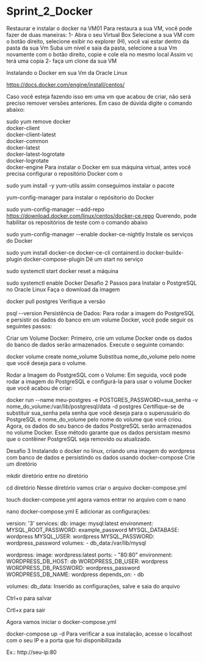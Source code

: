 # Sprint_2_Docker
Restaurar e instalar o docker na VM01
Para restaura a sua VM, você pode fazer de duas maneiras:
1- Abra o seu Virtual Box Selecione a sua VM com o botão direito, selecione exibir no explorer (H), você vai estar dentro da pasta da sua Vm Suba um nível e saia da pasta, selecione a sua Vm novamente com o botão direito, copie e cole ela no mesmo local Assim vc terá uma copia
2- faça um clone da sua VM

Instalando o Docker em sua Vm da Oracle Linux

https://docs.docker.com/engine/install/centos/

Caso você esteja fazendo isso em uma vm que acabou de criar, não será preciso remover versões anteriores. Em caso de dúvida digite o comando abaixo:

sudo yum remove docker \
                  docker-client \
                  docker-client-latest \
                  docker-common \
                  docker-latest \
                  docker-latest-logrotate \
                  docker-logrotate \
                  docker-engine
Para instalar o Docker em sua máquina virtual, antes você precisa configurar o repositório Docker com o

sudo yum install -y yum-utils
assim conseguimos instalar o pacote

yum-config-manager
para instalar o repósitorio do Docker

sudo yum-config-manager --add-repo https://download.docker.com/linux/centos/docker-ce.repo
Querendo, pode habilitar os repositórios de teste com o comando abaixo

sudo yum-config-manager --enable docker-ce-nightly
Instale os serviços do Docker

sudo yum install docker-ce docker-ce-cli containerd.io docker-buildx-plugin docker-compose-plugin
Dê um start no serviço

sudo systemctl start docker
reset a máquina

sudo systemctl enable Docker
Desafio 2
Passos para Instalar o PostgreSQL no Oracle Linux
Faça o download da imagem

docker pull postgres
Verifique a versão

psql --version
Persistência de Dados:
Para rodar a imagem do PostgreSQL e persistir os dados do banco em um volume Docker, você pode seguir os seguintes passos:

Criar um Volume Docker:
Primeiro, crie um volume Docker onde os dados do banco de dados serão armazenados. Execute o seguinte comando:

docker volume create nome_volume
Substitua nome_do_volume pelo nome que você deseja para o volume.

Rodar a Imagem do PostgreSQL com o Volume:
Em seguida, você pode rodar a imagem do PostgreSQL e configurá-la para usar o volume Docker que você acabou de criar:

docker run --name meu-postgres -e POSTGRES_PASSWORD=sua_senha -v nome_do_volume:/var/lib/postgresql/data -d postgres
Certifique-se de substituir sua_senha pela senha que você deseja para o superusuário do PostgreSQL e nome_do_volume pelo nome do volume que você criou. Agora, os dados do seu banco de dados PostgreSQL serão armazenados no volume Docker.
Esse método garante que os dados persistam mesmo que o contêiner PostgreSQL seja removido ou atualizado.

Desafio 3
Instalando o docker no linux, criando uma imagem do wordpress com banco de dados e persistindo os dados usando docker-compose
Crie um diretório

mkdir diretório
entre no diretório

cd diretório
Nesse diretório vamos criar o arquivo docker-compose.yml

touch docker-compose.yml
agora vamos entrar no arquivo com o nano

nano docker-compose.yml
E adicionar as configurações:

version: '3'
services:
  db:
    image: mysql:latest
    environment:
      MYSQL_ROOT_PASSWORD: example_password
      MYSQL_DATABASE: wordpress
      MYSQL_USER: wordpress
      MYSQL_PASSWORD: wordpress_password
    volumes:
      - db_data:/var/lib/mysql

  wordpress:
    image: wordpress:latest
    ports:
      - "80:80"
    environment:
      WORDPRESS_DB_HOST: db
      WORDPRESS_DB_USER: wordpress
      WORDPRESS_DB_PASSWORD: wordpress_password
      WORDPRESS_DB_NAME: wordpress
    depends_on:
      - db

volumes:
  db_data:
Inserido as configurações, salve e saia do arquivo

Ctrl+o para salvar

Crtl+x para sair

Agora vamos iniciar o docker-compose.yml

docker-compose up -d
Para verificar a sua instalação, acesse o localhost com o seu IP e a porta que foi disponibilizada

Ex.: http://seu-ip:80
